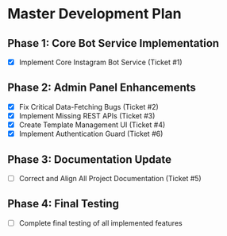 # Master Development Plan

## Phase 1: Core Bot Service Implementation
- [x] Implement Core Instagram Bot Service (Ticket #1)

## Phase 2: Admin Panel Enhancements
 - [x] Fix Critical Data-Fetching Bugs (Ticket #2)
 - [x] Implement Missing REST APIs (Ticket #3)
 - [x] Create Template Management UI (Ticket #4)
 - [x] Implement Authentication Guard (Ticket #6)

## Phase 3: Documentation Update
- [ ] Correct and Align All Project Documentation (Ticket #5)

## Phase 4: Final Testing
- [ ] Complete final testing of all implemented features